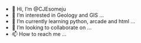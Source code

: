 - 👋 Hi, I’m @CJEsomeju
- 👀 I’m interested in Geology and GIS  ...
- 🌱 I’m currently learning python, arcade and html ...
- 💞️ I’m looking to collaborate on ...
- 📫 How to reach me ...

<!---
CJEsomeju/CJEsomeju is a ✨ special ✨ repository because its `README.md` (this file) appears on your GitHub profile.
You can click the Preview link to take a look at your changes.
--->
